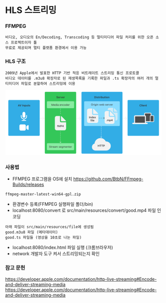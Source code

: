# HLS 스트리밍

### FFMPEG
```text
비디오, 오디오의 En/Decoding, Transcoding 등 멀티미디어 파일 처리를 위한 오픈 소스 프로젝트이자 툴
무료로 제공되며 멀티 플랫폼 환경에서 이용 가능
```

### HLS 구조
```text
2009년 Apple에서 발표한 HTTP 기반 적응 비트레이트 스트리밍 통신 프로토콜
비디오 데이터를 .m3u8 확장자로 된 재생목록을 기록한 파일과 .ts 확장자의 여러 개의 멀티미디어 파일로 분할하여 스트리밍에 이용
```
![](hls.png)

### 사용법
- FFMPEG 프로그램을 OS에 설치
  https://github.com/BtbN/FFmpeg-Builds/releases
```text
ffmpeg-master-latest-win64-gpl.zip
```
- 환경변수 등록(FFMPEG 실행파일 폴더/bin)
- localhost:8080/convert 로 src/main/resources/convert/good.mp4 파일 인코딩
```text
아래 파일이 src/main/resources/file에 생성됨
good.m3u8 파일 (메타데이터)
good.ts 파일들 (영상을 10초로 나눈 파일)
```
- localhost:8080/index.html 파일 실행 (크롬브라우저)
- network 개발자 도구 켜서 스트리밍되는지 확인

### 참고 문헌
https://developer.apple.com/documentation/http-live-streaming#Encode-and-deliver-streaming-media
https://developer.apple.com/documentation/http-live-streaming#Encode-and-deliver-streaming-media